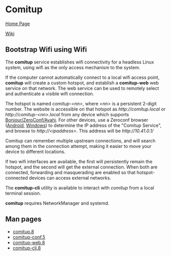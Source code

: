 




Comitup
======

[Home Page](https://davesteele.github.io/comitup/)

[Wiki](https://github.com/davesteele/comitup/wiki)

Bootstrap Wifi using Wifi
-------------------------

The __comitup__ service establishes wifi connectivity for a headless Linux
system, using wifi as the only access mechanism to the system.

If the computer cannot automatically connect to a local wifi access point,
__comitup__ will create a custom hotspot, and establish a __comitup-web__
web service on that network. The web service can be used to remotely select
and authenticate a visible wifi connection. 

The hotspot is named _comitup-&lt;nn&gt;_, where _&lt;nn&gt;_ is a
persistent 2-digit number. The website is accessible on that hotspot as
_ht&#8203;tp://comitup.local_ or _ht&#8203;tp://comitup-&lt;nn&gt;.local_
from any device which supports [Bonjour/ZeroConf/Avahi][zeroconf]. For
other devices, use a Zeroconf browser ([Android][], [Windows][]) to
determine the IP address of the "Comitup Service", and browse to
_http&#58;//&lt;ipaddress&gt;_. This address will be _http&#58;//10.41.0.1/_

Comitup can remember multiple upstream connections, and will search among them
in the connection attempt, making it easier to move your device to different
locations.

If two wifi interfaces are available, the first will persistently remain
the hotspot, and the second will get the external connection. When both
are connected, forwarding and masquerading are enabled so that
hotspot-connected devices can access external networks.

[zeroconf]: https://en.wikipedia.org/wiki/Zero-configuration_networking
[Android]: https://play.google.com/store/apps/details?id=com.melloware.zeroconf&hl=en
[Windows]: http://hobbyistsoftware.com/bonjourbrowser

The __comitup-cli__ utility is available to interact with _comitup_ from a
local terminal session.

__comitup__ requires NetworkManager and systemd.

Man pages
---------

* [comitup.8](https://davesteele.github.io/comitup/man/comitup.8.html)
* [comitup-conf.5](https://davesteele.github.io/comitup/man/comitup-conf.5.html)
* [comitup-web.8](https://davesteele.github.io/comitup/man/comitup-web.8.html)
* [comitup-cli.8](https://davesteele.github.io/comitup/man/comitup-cli.8.html)
